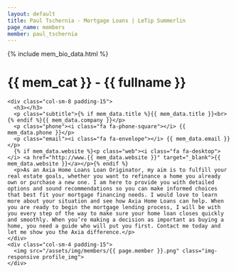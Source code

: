 ```yaml
---
layout: default
title: Paul Tschernia - Mortgage Loans | LeTip Summerlin
page_name: members
member: paul_tschernia
---
```

{% include mem_bio_data.html %}
<div class="container margin-b-30">
  <div class="wide_banner">
    <h1>{{ mem_cat }} - {{ fullname }}</h1>
  </div>

    <div class="col-sm-8 padding-15">
      <h3></h3>
      <p class="subtitle">{% if mem_data.title %}{{ mem_data.title }}<br>{% endif %}{{ mem_data.company }}</p>
      <p class="phone"><i class="fa fa-phone-square"></i> {{ mem_data.phone }}</p>
      <p class="email"><i class="fa fa-envelope"></i> {{ mem_data.email }}</p>
      {% if mem_data.website %}<p class="web"><i class="fa fa-desktop"></i> <a href="http://www.{{ mem_data.website }}" target="_blank">{{ mem_data.website }}</a></p>{% endif %}
      <p>As an Axia Home Loans Loan Originator, my aim is to fulfill your real estate goals, whether you want to refinance a home you already own or purchase a new one. I am here to provide you with detailed options and sound recommendations so you can make informed choices that best fit your mortgage financing needs. I would love to learn more about your situation and see how Axia Home Loans can help. When you are ready to begin the mortgage lending process, I will be with you every step of the way to make sure your home loan closes quickly and smoothly. When you’re making a decision as important as buying a home, you need a guide who will put you first. Contact me today and let me show you the Axia difference.</p>
    </div>
    <div class="col-sm-4 padding-15">
      <img src="/assets/img/members/{{ page.member }}.png" class="img-responsive profile_img">
    </div>

</div>